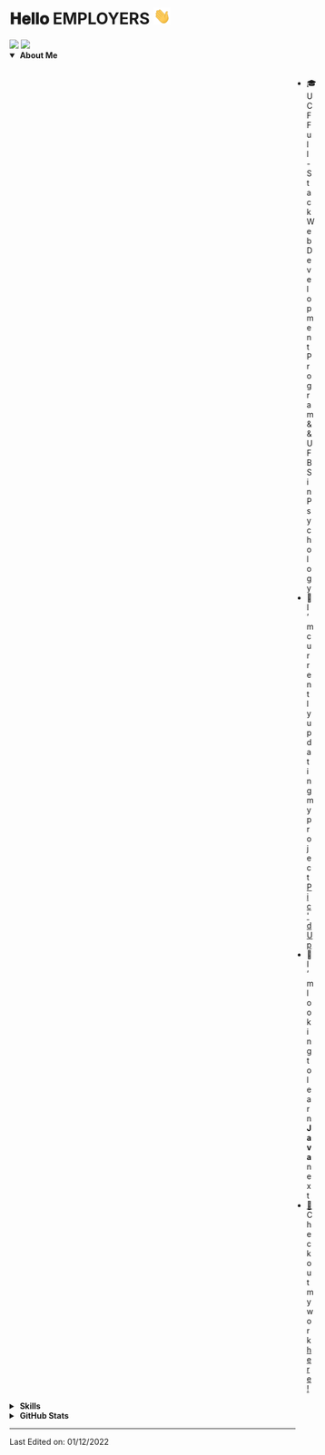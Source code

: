 <!-- ## [Ronan Galvez](https://ronan-codes.github.io/react-portfolio/#) -->
<h1> 𝐇𝐞𝐥𝐥𝐨 EMPLOYERS <img src="https://raw.githubusercontent.com/ABSphreak/ABSphreak/master/gifs/Hi.gif" width="30px"></h1>
<!-- [![LinkedIn Badge](https://img.shields.io/badge/-Ronan%20Galvez-blue?style=flat&logo=LinkedIn)](https://www.linkedin.com/in/ronan-galvez-08aaa81a8/) -->
<a href="https://www.linkedin.com/in/ronan-galvez-08aaa81a8/" target="_blank"><img src="https://img.shields.io/badge/-Ronan%20Galvez-blue?style=flat&logo=LinkedIn"/></a>
<a href="mailto:ronancodes@gmail.com"><img src="https://img.shields.io/badge/ronancodes@gmail.com-D14836?style=flat&logo=gmail&logoColor=white"/></a>
<!-- Or [![Gmail](https://img.shields.io/badge/ronancodes@gmail.com-D14836?style=flat&logo=gmail&logoColor=white)](mailto:ronancodes@gmail.com) -->

<!-- ## About Me
Hi, I'm Ronan, a passionate fullStack webDeveloper. I recently graduated from UCF Coding Bootcamp and I'm ready to keep developing this craft!

- 🔭 I’m currently updating my project [Pic'd Up](https://github.com/Ronan-Codes/picd-up)
- 🌱 I’m looking to learn **Java** next
- 📁 Check out my work and 💌 contact info [here!](https://ronan-codes.github.io/react-portfolio/#) -->

<details open="">
  <summary><b>&nbsp;About Me</b></summary>
  <br>
    <ul style="margin-left: 500px">
<!--       <div align="center"> -->
      <li>🎓 UCF Full-Stack Web Development Program && UF BS in Psychology </li>
      <li>🔭 I’m currently updating my project <a href="https://github.com/Ronan-Codes/picd-up" target="_blank">Pic'd Up</a></li>
      <li>🌱 I’m looking to learn <b>Java</b> next</li>
      <li><a href="https://ronan-codes.github.io/react-portfolio/#" target="_blank">📁</a></li> Check out my work <a href="https://ronan-codes.github.io/react-           portfolio/#" target="_blank">here!</a></li>
<!--       <div> -->
    </ul> 
</details>

<!-- ### Skills -->

<details>
  <summary><b>&nbsp;Skills</b></summary>
  <br>
    <p align="">
        Insert skills logos here... 
    </p>
</details>

<!-- ### Stats
![Anurag's GitHub stats](https://github-readme-stats.vercel.app/api?username=ronan-codes&show_icons=true&theme=city_lights)

[![Top Langs](https://github-readme-stats.vercel.app/api/top-langs/?username=ronan-codes&layout=compact&theme=city_lights)](https://github-readme-stats.vercel.app/api/top-langs/?username=ronan-codes&layout=compact&theme=city_lights)
 -->

<details>
  <summary><b>&nbsp;GitHub Stats</b></summary>
  <br>
    <p align="">
        <img height="150px" src="https://github-readme-stats.vercel.app/api?username=ronan-codes&show_icons=true&theme=city_lights" /> <img height="150px" src="https://github-readme-stats.vercel.app/api/top-langs/?username=ronan-codes&layout=compact&theme=city_lights" />
    </p>
</details>

-----

Last Edited on: 01/12/2022

<!--     <p align="">
        Hi, I'm Ronan, a passionate fullStack webDeveloper. I recently graduated from UCF Coding Bootcamp and I'm ready to keep developing this craft!
    </p> -->
